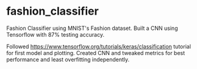 # fashion_classifier
Fashion Classifier using MNIST's Fashion dataset. Built a CNN using Tensorflow with 87% testing accuracy. 

Followed https://www.tensorflow.org/tutorials/keras/classification tutorial for first model and plotting. Created CNN and tweaked metrics for best performance and least overfitting independently. 
